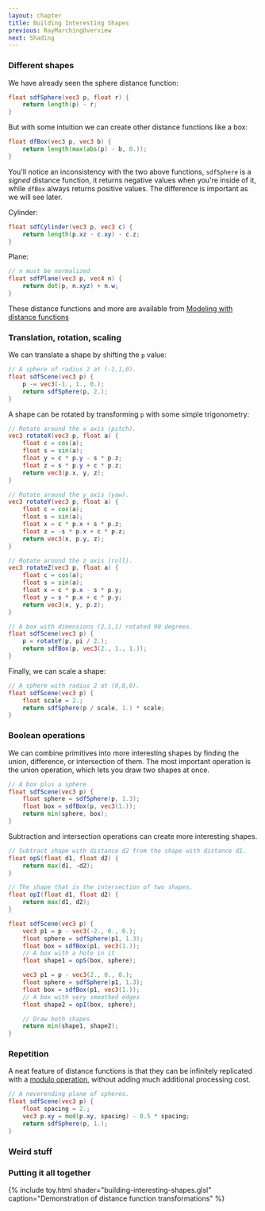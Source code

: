 ```yaml
---
layout: chapter
title: Building Interesting Shapes
previous: RayMarchingOverview
next: Shading
---
```


### Different shapes

We have already seen the sphere distance function:

```glsl
float sdfSphere(vec3 p, float r) {
    return length(p) - r;
}
```

But with some intuition we can create other distance functions like a box:

```glsl
float dfBox(vec3 p, vec3 b) {
    return length(max(abs(p) - b, 0.));
}
```

You'll notice an inconsistency with the two above functions, `sdfSphere` is a
*signed* distance function, it returns negative values when you're inside of
it, while `dfBox` always returns positive values. The difference is important
as we will see later.

Cylinder:

```glsl
float sdfCylinder(vec3 p, vec3 c) {
    return length(p.xz - c.xy) - c.z;
}
```

Plane:

```glsl
// n must be normalized
float sdfPlane(vec3 p, vec4 n) {
    return dot(p, n.xyz) + n.w;
}
```

These distance functions and more are available from [Modeling with distance
functions][distfunctions]

### Translation, rotation, scaling

We can translate a shape by shifting the `p` value:

```glsl
// A sphere of radius 2 at (-1,1,0).
float sdfScene(vec3 p) {
    p -= vec3(-1., 1., 0.);
    return sdfSphere(p, 2.);
}
````

A shape can be rotated by transforming `p` with some simple trigonometry:

```glsl
// Rotate around the x axis (pitch).
vec3 rotateX(vec3 p, float a) {
    float c = cos(a);
    float s = sin(a);
    float y = c * p.y - s * p.z;
    float z = s * p.y + c * p.z;
    return vec3(p.x, y, z);
}

// Rotate around the y axis (yaw).
vec3 rotateY(vec3 p, float a) {
    float c = cos(a);
    float s = sin(a);
    float x = c * p.x + s * p.z;
    float z = -s * p.x + c * p.z;
    return vec3(x, p.y, z);
}

// Rotate around the z axis (roll).
vec3 rotateZ(vec3 p, float a) {
    float c = cos(a);
    float s = sin(a);
    float x = c * p.x - s * p.y;
    float y = s * p.x + c * p.y;
    return vec3(x, y, p.z);
}

// A box with dimensions (2,1,1) rotated 90 degrees.
float sdfScene(vec3 p) {
    p = rotateY(p, pi / 2.);
    return sdfBox(p, vec3(2., 1., 1.));
}
```

Finally, we can scale a shape:

```glsl
// A sphere with radius 2 at (0,0,0).
float sdfScene(vec3 p) {
    float scale = 2.;
    return sdfSphere(p / scale, 1.) * scale;
}
```

### Boolean operations

We can combine primitives into more interesting shapes by finding the union,
difference, or intersection of them. The most important operation is the union
operation, which lets you draw two shapes at once.

```glsl
// A box plus a sphere
float sdfScene(vec3 p) {
    float sphere = sdfSphere(p, 1.3);
    float box = sdfBox(p, vec3(1.));
    return min(sphere, box);
}
```

Subtraction and intersection operations can create more interesting shapes.

```glsl
// Subtract shape with distance d2 from the shape with distance d1.
float opS(float d1, float d2) {
    return max(d1, -d2);
}

// The shape that is the intersection of two shapes.
float opI(float d1, float d2) {
    return max(d1, d2);
}

float sdfScene(vec3 p) {
    vec3 p1 = p - vec3(-2., 0., 0.);
    float sphere = sdfSphere(p1, 1.3);
    float box = sdfBox(p1, vec3(1.));
    // A box with a hole in it
    float shape1 = opS(box, sphere);

    vec3 p1 = p - vec3(2., 0., 0.);
    float sphere = sdfSphere(p1, 1.3);
    float box = sdfBox(p1, vec3(1.));
    // A box with very smoothed edges
    float shape2 = opI(box, sphere);

    // Draw both shapes
    return min(shape1, shape2);
}
```

### Repetition

A neat feature of distance functions is that they can be infinitely replicated
with a [modulo operation][modulo], without adding much additional processing
cost.

```glsl
// A neverending plane of spheres.
float sdfScene(vec3 p) {
    float spacing = 2.;
    vec3 p.xy = mod(p.xy, spacing) - 0.5 * spacing;
    return sdfSphere(p, 1.);
}
```

### Weird stuff

### Putting it all together

{% include toy.html
   shader="building-interesting-shapes.glsl"
   caption="Demonstration of distance function transformations" %}

[distfunctions]: http://www.iquilezles.org/www/articles/distfunctions/distfunctions.htm "Modeling with distance functions"
[modulo]: https://en.wikipedia.org/wiki/Modulo_operation "Modulo operation"
